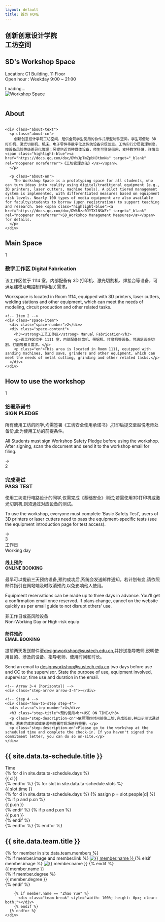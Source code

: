 ```yaml
---
layout: default
title: 首页 HOME
---
```


<section class="hero">
  <div class="hero-text">
    <h1 class="cn-title">
      创新创意设计学院<br/>
      工坊空间
    </h1>
    <h2 class="en-subtitle">SD's Workshop Space</h2>
    <p class="meta">
      Location: C1 Building, 11 Floor<br>
      Open hour : Weekday  9:00 ~ 21:00
    </p>
    <div class="status-indicator" id="workshop-status">
      <span class="status-text" id="status-text">Loading...</span>
    </div>
  </div>

  <div class="hero-image">
  <img src="{{ '/assets/images/workshop.png' | relative_url }}"
       alt="Workshop Space" class="hero-photo">


  <img src="{{ '/assets/images/cube1.png' | relative_url }}"
       alt="" class="hero-cube">
</div>

</section>
<!-- About -->
<section class="about-section">
  <h2 class="about-ghost">About</h2>
  
  <div class="about-layout">
    <div class="about-image">
      <img src="{{ '/assets/images/' | relative_url }}" alt="" class="about-photo">
    </div>
    
    <div class="about-text">
      <p class="about-cn">
        创新创意设计学院工坊空间，是供全院学生使用的协作式原型制作空间。学生可借助 3D 打印机、激光切割机、机床、电子零件等数字化及传统设备实现创意。工坊实行分层管理制度，按设备风险等级差异化管理；另提供近百种媒体设备，师生可登记借用，支持教学科研，详情见 <span class="highlight-blue"><a href="https://docs.qq.com/doc/DWnJpTmZpbHJtbnNa" target="_blank" rel="noopener noreferrer">《工坊管理办法》</a></span>。
      </p>

      <p class="about-en">
        The Workshop Space is a prototyping space for all students, who can turn ideas into reality using digital/traditional equipment (e.g., 3D printers, laser cutters, machine tools). A pilot tiered management system is implemented, with differentiated measures based on equipment risk levels. Nearly 100 types of media equipment are also available for faculty/students to borrow (upon registration) to support teaching and research. See <span class="highlight-blue"><a href="https://docs.qq.com/doc/DWkRza0JYTXlNSWZr" target="_blank" rel="noopener noreferrer">SD_Workshop Management Measures</a></span> for details.
      </p>
    </div>
  </div>
</section>
<section class="space-section">
  <h2 class="howto-ghost">Main Space</h2>

  <div class="space-row">
    <!-- Item 1 -->
    <div class="space-item">
      <div class="space-number">1</div>
      <div class="space-content">
        <h3><strong>数字工作区</strong> Digital Fabrication</h3>
        <p>该工作区位于 1114 室，内部配备有 3D 打印机、激光切割机、焊接台等设备，可满足建模及电路制作等相关需求。</p>
        <p class="en">Workspace is located in Room 1114, equipped with 3D printers, laser cutters, welding stations and other equipment, which can meet the needs of modeling, circuit production and other related tasks.</p>
      </div>
    </div>

    <!-- Item 2 -->
    <div class="space-item">
      <div class="space-number">2</div>
      <div class="space-content">
        <h3><strong>工艺工作区</strong> Manual Fabrication</h3>
        <p>该工作区位于 1111 室，内部配备砂盘机、带锯机、打磨机等设备，可满足五金切割、打磨等相关需求。</p>
        <p class="en">This area is located in Room 1111, equipped with sanding machines, band saws, grinders and other equipment, which can meet the needs of metal cutting, grinding and other related tasks.</p>
      </div>
    </div>
  </div>
</section>
<section class="howto-section">
  <h2 class="howto-ghost">How to use the workshop</h2>

  <!-- How-to-use Workshop Steps -->
  <div class="how-to-steps-container">
    <!-- Step 1 -->
    <div class="how-to-step step-1">
      <div class="step-number">1</div>
      <h3 class="step-title">签署承诺书<br>SIGN PLEDGE</h3>
      <p class="step-description-cn">所有使用工坊的同学,均需签署<span class="highlight-blue">《工坊安全使用承诺书</span>》,打印后提交至赵悦老师处备份,此为使用工坊的前提条件。</p>
      <p class="step-description-en">All Students must sign <span class="highlight-blue">Workshop Safety Pledge</span> before using the workshop. After signing, scan the document and send it to the workshop email for filing.</p>
    </div>
    <!-- Arrow 1-2 -->
    <div class="step-arrow arrow-1-2">→</div>
    <!-- Step 2 -->
    <div class="how-to-step step-2">
      <div class="step-number">2</div>
      <h3 class="step-title">完成测试<br>PASS TEST</h3>
      <p class="step-description-cn">使用工坊进行电路设计的同学,仅需完成<span class="highlight-blue">《基础安全》</span>测试;若需使用3D打印机或激光切割机,则须通过对应设备的测试。</p>
      <p class="step-description-en">To use the workshop, everyone must complete 'Basic Safety Test', users of 3D printers or laser cutters need to pass the <span class="highlight-blue">equipment-specific tests</span> (see the equipment introduction page for test access).</p>
    </div>
    <!-- Arrow 2-3 -->
    <div class="step-arrow arrow-2-3">→</div>
    <!-- Step 3 -->
    <div class="how-to-step step-3-split step-3">
      <div class="step-number">3</div>
      <div class="step-3-content">
        <div class="step-3-section working-day">
          <div class="section-label">工作日<br>Working day</div>
          <h4 class="section-title">线上预约<br>ONLINE BOOKING</h4>
          <p class="section-description-cn">最早可以提<span class="highlight-blue">前三天</span>预约设备,预约成功后,系统会发送邮件通知。若计划有变,请依照邮件指引在网站端及时取消预约,以免影响他人使用。</p>
          <p class="section-description-en">Equipment reservations can be made up to <span class="highlight-blue">three days</span> in advance. You'll get a confirmation email once reserved. If plans change, cancel on the website quickly as per email guide to not disrupt others' use.</p>
        </div>
        <div class="step-3-divider"></div>
        <div class="step-3-section non-working-day">
          <div class="section-label">非工作日或高风险设备<br>Non-Working Day or High-risk equip</div>
          <h4 class="section-title">邮件预约<br>EMAIL BOOKING</h4>
          <p class="section-description-cn">提前两天发送邮件至<a href="mailto:designworkshop@sustech.edu.cn">designworkshop@sustech.edu.cn</a>,并抄送指导教师,说明使用目的、涉及的设备、指导老师、使用时间和时长。</p>
          <p class="section-description-en">Send an email to <a href="mailto:designworkshop@sustech.edu.cn">designworkshop@sustech.edu.cn</a> two days before use and CC to the supervisor. State the purpose of use, equipment involved, supervisor, time use and duration in the email.</p>
        </div>
      </div>
    </div>
    
    <!-- Arrow 3-4 (horizontal) -->
    <div class="step-arrow arrow-3-4">→</div>
    
    <!-- Step 4 -->
    <div class="how-to-step step-4">
      <div class="step-number">4</div>
      <h3 class="step-title">预约使用<br>USE ON TIME</h3>
      <p class="step-description-cn">依照预约时间前往工坊,完成签到,并出示测试通过证书。若未完成测试或承诺书签署可现场进行签署。</p>
      <p class="step-description-en">Please go to the workshop at the scheduled time and complete the check-in. If you haven't signed the commitment letter, you can do so on-site.</p>
    </div>
  </div>
  <!-- End How-to-use Workshop Steps -->

</section>



<section class="ta-section" id="ta-schedule">
  <h2 class="ta-ghost">{{ site.data.ta-schedule.title }}</h2>

  <div class="ta-grid" role="table" aria-label="{{ site.data.ta-schedule.title }}">
    <!-- Header -->
    <div class="ta-cell ta-head time" role="columnheader">Time</div>
    {% for d in site.data.ta-schedule.days %}
      <div class="ta-cell ta-head" role="columnheader">{{ d }}</div>
    {% endfor %}
    <!-- Rows -->
    {% for slot in site.data.ta-schedule.slots %}
      <div class="ta-cell ta-time" role="rowheader">{{ slot.time }}</div>
      {% for d in site.data.ta-schedule.days %}
        {% assign p = slot.people[d] %}
        <div class="ta-cell" data-day="{{ d }}">
          {% if p and p.cn %}
            <div>{{ p.cn }}</div>
          {% endif %}
          {% if p and p.en %}
            <div class="ta-en">{{ p.en }}</div>
          {% endif %}
        </div>
      {% endfor %}
    {% endfor %}
  </div>
</section>

<!-- Team Members Section -->
<section class="team-section" id="team">
  <h2 class="team-ghost">{{ site.data.team.title }}</h2>
  
  <div class="team-container">
    <div class="team-members">
      {% for member in site.data.team.members %}
        <div class="team-member">
          <div class="member-avatar">
            {% if member.image and member.link %}
              <a href="{{ member.link }}" target="_blank" rel="noopener noreferrer" class="member-link">
                <img src="{{ member.image | relative_url }}" alt="{{ member.name }}">
              </a>
            {% elsif member.image %}
              <img src="{{ member.image | relative_url }}" alt="{{ member.name }}">
            {% endif %}
          </div>
          <div class="member-info">
            <div class="member-name">{{ member.name }}</div>
            {% if member.degree %}
              <div class="member-degree">{{ member.degree }}</div>
            {% endif %}
          </div>
        </div>
        
        {% if member.name == "Zhao Yue" %}
          <div class="team-break" style="width: 100%; height: 0px; clear: both;"></div>
        {% endif %}
      {% endfor %}
    </div>
  </div>
</section>